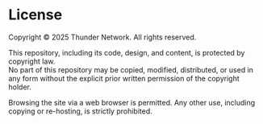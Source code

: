 # License

Copyright © 2025 Thunder Network. All rights reserved.

This repository, including its code, design, and content, is protected by copyright law.  
No part of this repository may be copied, modified, distributed, or used in any form without the explicit prior written permission of the copyright holder.

Browsing the site via a web browser is permitted. Any other use, including copying or re-hosting, is strictly prohibited.
